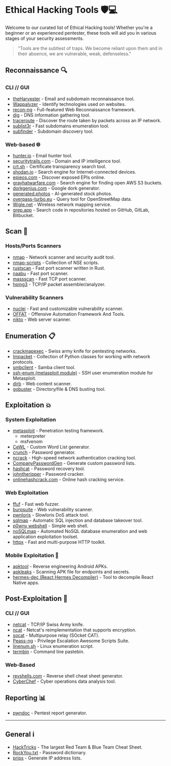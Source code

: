 # Ethical Hacking Tools 🛡️💻

Welcome to our curated list of Ethical Hacking tools! Whether you're a beginner or an experienced pentester, these tools will aid you in various stages of your security assessments.

> "Tools are the subtlest of traps. We become reliant upon them and in their absence, we are vulnerable, weak, defenseless."

## Reconnaissance 🔍

### CLI // GUI

- [theHarvester](https://github.com/laramies/theHarvester) - Email and subdomain reconnaissance tool.
- [Wappalyzer](https://github.com/gokulapap/wappalyzer-cli) - Identify technologies used on websites.
- [recon-ng](https://github.com/lanmaster53/recon-ng) - Full-featured Web Reconnaissance framework.
- [dig](https://www.geeksforgeeks.org/dig-command-in-linux-with-examples/) - DNS information gathering tool.
- [traceroute](https://www.geeksforgeeks.org/traceroute-command-in-linux-with-examples/) - Discover the route taken by packets across an IP network.
- [sublist3r](https://github.com/aboul3la/Sublist3r) - Fast subdomains enumeration tool.
- [subfinder](https://github.com/projectdiscovery/subfinder) - Subdomain discovery tool.

### Web-based 🌐

- [hunter.io](https://hunter.io) - Email hunter tool.
- [securitytrails.com](https://securitytrails.com) - Domain and IP intelligence tool.
- [crt.sh](https://crt.sh) - Certificate transparency search tool.
- [shodan.io](https://shodan.io) - Search engine for Internet-connected devices.
- [epieos.com](https://epieos.com) - Discover exposed EPIs online.
- [grayhatwarfare.com](https://greyhatwarfare.com) - Search engine for finding open AWS S3 buckets.
- [dorkgenius.com](https://dorkgenius.com/) - Google dork generator.
- [generated.photos](https://generated.photos) - AI-generated stock photos.
- [overpass-turbo.eu](https://overpass-turbo.eu) - Query tool for OpenStreetMap data.
- [Wigle.net](https://wigle.net) - Wireless network mapping service.
- [grep.app](https://grep.app/) - Search code in repositories hosted on GitHub, GitLab, Bitbucket.

## Scan 📡

### Hosts/Ports Scanners

- [nmap](https://www.kali.org/tools/nmap/) - Network scanner and security audit tool.
- [nmap-scripts](https://nmap.org/book/man-nse.html) - Collection of NSE scripts.
- [rustscan](https://github.com/RustScan/RustScan) - Fast port scanner written in Rust.
- [naabu](https://github.com/projectdiscovery/naabu) - Fast port scanner.
- [massscan](https://github.com/robertdavidgraham/masscan) - Fast TCP port scanner.
- [hping3](https://www.kali.org/tools/hping3/) - TCP/IP packet assembler/analyzer.

### Vulnerability Scanners

- [nuclei](https://github.com/projectdiscovery/nuclei) - Fast and customizable vulnerability scanner.
- [OFFAT](https://github.com/OWASP/OFFAT) - Offensive Automation Framework And Tools.
- [nikto](https://www.kali.org/tools/nikto/) - Web server scanner.

## Enumeration 📋

- [crackmapexec](https://github.com/byt3bl33d3r/CrackMapExec) - Swiss army knife for pentesting networks.
- [Impacket](https://github.com/fortra/impacket) - Collection of Python classes for working with network protocols.
- [smbclient](https://www.samba.org/samba/docs/current/man-html/smbclient.1.html) - Samba client tool.
- [ssh-enum (metasploit module)](https://www.infosecmatter.com/metasploit-module-library/?mm=auxiliary/scanner/ssh/ssh_enumusers) - SSH user enumeration module for Metasploit.
- [dirb](https://www.kali.org/tools/dirb/) - Web content scanner.
- [gobuster](https://github.com/OJ/gobuster) - Directory/file & DNS busting tool.

## Exploitation 💥

### System Exploitation

- [metasploit](https://www.metasploit.com/) - Penetration testing framework.
    - meterpreter
    - msfvenom
- [CeWL](https://github.com/digininja/CeWL) - Custom Word List generator.
- [crunch](https://www.kali.org/tools/crunch/) - Password generator.
- [ncrack](https://nmap.org/ncrack/) - High-speed network authentication cracking tool.
- [CompanyPasswordGen](https://github.com/FenrirSec/CompanyPasswordGen) - Generate custom password lists.
- [hashcat](https://hashcat.net/hashcat/) - Password recovery tool.
- [johntheripper](https://github.com/openwall/john) - Password cracker.
- [onlinehashcrack.com](https://www.onlinehashcrack.com) - Online hash cracking service.

### Web Exploitation

- [ffuf](https://github.com/ffuf/ffuf) - Fast web fuzzer.
- [burpsuite](https://portswigger.net/burp/communitydownload) - Web vulnerability scanner.
- [pwnloris](https://github.com/h0ussni/pwnloris) - Slowloris DoS attack tool.
- [sqlmap](https://sqlmap.org/) - Automatic SQL injection and database takeover tool.
- [p0wny webshell](https://github.com/flozz/p0wny-shell) - Simple web shell.
- [noSQLmap](https://github.com/codingo/NoSQLMap) - Automated NoSQL database enumeration and web application exploitation toolset.
- [httpx](https://github.com/projectdiscovery/httpx) - Fast and multi-purpose HTTP toolkit.

### Mobile Exploitation 📱

- [apktool](https://apktool.org/) - Reverse engineering Android APKs.
- [apkleaks](https://github.com/dwisiswant0/apkleaks) - Scanning APK file for endpoints and secrets.
- [hermes-dec (React Hermes Decompiler)](https://github.com/P1sec/hermes-dec) - Tool to decompile React Native apps.

## Post-Exploitation 📝

### CLI // GUI

- [netcat](https://www.kali.org/tools/netcat/) - TCP/IP Swiss Army knife.
- [ncat](https://nmap.org/ncat/) - Netcat's reimplementation that supports encryption.
- [socat](https://www.kali.org/tools/socat/) - Multipurpose relay (SOcket CAT).
- [Peass-ng](https://github.com/peass-ng/PEASS-ng/tree/master) - Privilege Escalation Awesome Scripts Suite.
- [linenum.sh](https://github.com/rebootuser/LinEnum/tree/master) - Linux enumeration script.
- [termbin](https://termbin.com) - Command line pastebin.

### Web-Based

- [revshells.com](https://revshells.com) - Reverse shell cheat sheet generator.
- [CyberChef](https://gchq.github.io/CyberChef/) - Cyber operations data analysis tool.

## Reporting 📊

- [pwndoc](https://github.com/pwndoc/pwndoc) - Pentest report generator.

---

## General ℹ️

- [HackTricks](https://books.hacktricks.xyz) - The largest Red Team & Blue Team Cheat Sheet.
- [RockYou.txt](https://github.com/brannondorsey/naive-hashcat/releases/download/data/rockyou.txt) - Password dictionary.
- [prips](https://manpages.ubuntu.com/manpages/focal/man1/prips.1.html) - Generate IP address lists.

